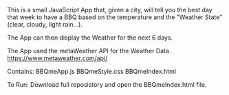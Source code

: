 This is a small JavaScript App that, given a city, will tell you the best day that week to have a BBQ based on the temperature and the "Weather State" (clear, cloudy, light rain...). 

The App can then display the Weather for the next 6 days. 

The App used the metaWeather API for the Weather Data.
https://www.metaweather.com/api/

Contains: 
BBQmeApp.js
BBQmeStyle.css
BBQmeIndex.html

To Run: 
Download full reposistory and open the BBQmeIndex.html file.
